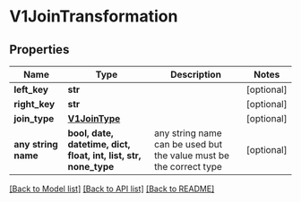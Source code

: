 # V1JoinTransformation


## Properties
Name | Type | Description | Notes
------------ | ------------- | ------------- | -------------
**left_key** | **str** |  | [optional] 
**right_key** | **str** |  | [optional] 
**join_type** | [**V1JoinType**](V1JoinType.md) |  | [optional] 
**any string name** | **bool, date, datetime, dict, float, int, list, str, none_type** | any string name can be used but the value must be the correct type | [optional]

[[Back to Model list]](../README.md#documentation-for-models) [[Back to API list]](../README.md#documentation-for-api-endpoints) [[Back to README]](../README.md)


